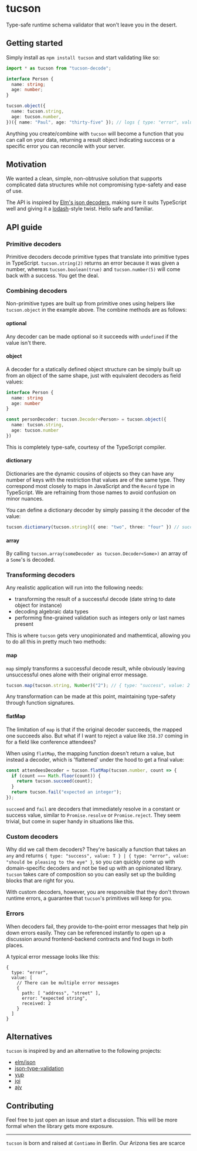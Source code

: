 # tucson

Type-safe runtime schema validator that won't leave you in the desert.

## Getting started

Simply install as `npm install tucson` and start validating like so:

```ts
import * as tucson from "tucson-decode";

interface Person {
  name: string;
  age: number;
}

tucson.object({
  name: tucson.string,
  age: tucson.number,
})({ name: "Paul", age: "thirty-five" }); // logs { type: "error", value: "expected field 'age' to decode correctly, received: \"thirty-five\"" }
```

Anything you create/combine with `tucson` will become a function that you can call on your data, returning a result object indicating success or a specific error you can reconcile with your server.

## Motivation

We wanted a clean, simple, non-obtrusive solution that supports complicated data structures while not compromising type-safety and ease of use.

The API is inspired by [Elm's json decoders](https://package.elm-lang.org/packages/elm/json/latest/Json-Decode), making sure it suits TypeScript well and giving it a [lodash](https://lodash.com/docs/4.17.11)-style twist. Hello safe and familiar.

## API guide

### Primitive decoders

Primitive decoders decode primitive types that translate into primitive types in TypeScript. `tucson.string(2)` returns an error because it was given a number, whereas `tucson.boolean(true)` and `tucson.number(5)` will come back with a success. You get the deal.

### Combining decoders

Non-primitive types are built up from primitive ones using helpers like `tucson.object` in the example above. The combine methods are as follows:

#### optional

Any decoder can be made optional so it succeeds with `undefined` if the value isn't there.

#### object

A decoder for a statically defined object structure can be simply built up from an object of the same shape, just with equivalent decoders as field values:

```ts
interface Person {
  name: string
  age: number
}

const personDecoder: tucson.Decoder<Person> = tucson.object({
  name: tucson.string,
  age: tucson.number
})
```

This is completely type-safe, courtesy of the TypeScript compiler.

#### dictionary

Dictionaries are the dynamic cousins of objects so they can have any number of keys with the restriction that values are of the same type. They correspond most closely to maps in JavaScript and the `Record` type in TypeScript. We are refraining from those names to avoid confusion on minor nuances.

You can define a dictionary decoder by simply passing it the decoder of the value:

```ts
tucson.dictionary(tucson.string)({ one: "two", three: "four" }) // success
```

#### array

By calling `tucson.array(someDecoder as tucson.Decoder<Some>)` an array of a `Some`'s is decoded.

### Transforming decoders

Any realistic application will run into the following needs:

- transforming the result of a successful decode (date string to date object for instance)
- decoding algebraic data types
- performing fine-grained validation such as integers only or last names present

This is where `tucson` gets very unopinionated and mathemtical, allowing you to do all this in pretty much two methods:

#### map

`map` simply transforms a successful decode result, while obviously leaving unsuccessful ones alone with their original error message.

```ts
tucson.map(tucson.string, Number)("2"); // { type: "success", value: 2 }
```

Any transformation can be made at this point, maintaining type-safety through function signatures.

#### flatMap

The limitation of `map` is that if the original decoder succeeds, the mapped one succeeds also. But what if I want to reject a value like `358.37` coming in for a field like conference attendees?

When using `flatMap`, the mapping function doesn't return a value, but instead a decoder, which is 'flattened' under the hood to get a final value:

```ts
const attendeesDecoder = tucson.flatMap(tucson.number, count => {
  if (count === Math.floor(count)) {
    return tucson.succeed(count);
  }
  return tucson.fail("expected an integer");
});
```

`succeed` and `fail` are decoders that immediately resolve in a constant or success value, similar to `Promise.resolve` or `Promise.reject`. They seem trivial, but come in super handy in situations like this.

### Custom decoders

Why did we call them decoders? They're basically a function that takes an `any` and returns `{ type: "success", value: T } | { type: "error", value: "should be pleasing to the eye" }`, so you can quickly come up with domain-specific decoders and not be tied up with an opinionated library. `tucson` takes care of composition so you can easily set up the building blocks that are right for you.

With custom decoders, however, you are responsible that they don't thrown runtime errors, a guarantee that `tucson`'s primitives will keep for you.

### Errors

When decoders fail, they provide to-the-point error messages that help pin down errors easily. They can be referenced instantly to open up a discussion around frontend-backend contracts and find bugs in both places.

A typical error message looks like this:

```
{
  type: "error",
  value: [
    // There can be multiple error messages
    {
      path: [ "address", "street" ],
      error: "expected string",
      received: 2
    }
  ]
}
```

## Alternatives

`tucson` is inspired by and an alternative to the following projects:

* [elm/json](https://package.elm-lang.org/packages/elm/json/latest/Json-Decode)
* [json-type-validation](https://github.com/mojotech/json-type-validation)
* [yup](https://github.com/jquense/yup)
* [joi](https://github.com/hapijs/joi)
* [ajv](https://github.com/epoberezkin/ajv)

## Contributing

Feel free to just open an issue and start a discussion. This will be more formal when the library gets more exposure.

---

`tucson` is born and raised at `Contiamo` in Berlin. Our Arizona ties are scarce
